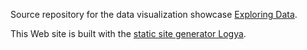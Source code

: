 Source repository for the data visualization showcase [Exploring Data](https://exploring-data.com/).

This Web site is built with the [static site generator Logya](http://ramiro.org/logya/).